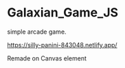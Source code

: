# Galaxian_Game_JS

simple arcade game.


https://silly-panini-843048.netlify.app/


Remade on Canvas element
